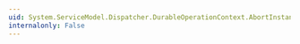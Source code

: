 ```yaml
---
uid: System.ServiceModel.Dispatcher.DurableOperationContext.AbortInstance
internalonly: False
---
```

